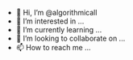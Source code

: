 - 👋 Hi, I’m @algorithmicall
- 👀 I’m interested in ...
- 🌱 I’m currently learning ...
- 💞️ I’m looking to collaborate on ...
- 📫 How to reach me ...

<!---
algorithmicall/algorithmicall is a ✨ special ✨ repository because its `README.md` (this file) appears on your GitHub profile.
You can click the Preview link to take a look at your changes.
--->
